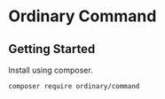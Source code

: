 # Ordinary Command

## Getting Started
Install using composer.
```shell
composer require ordinary/command
```